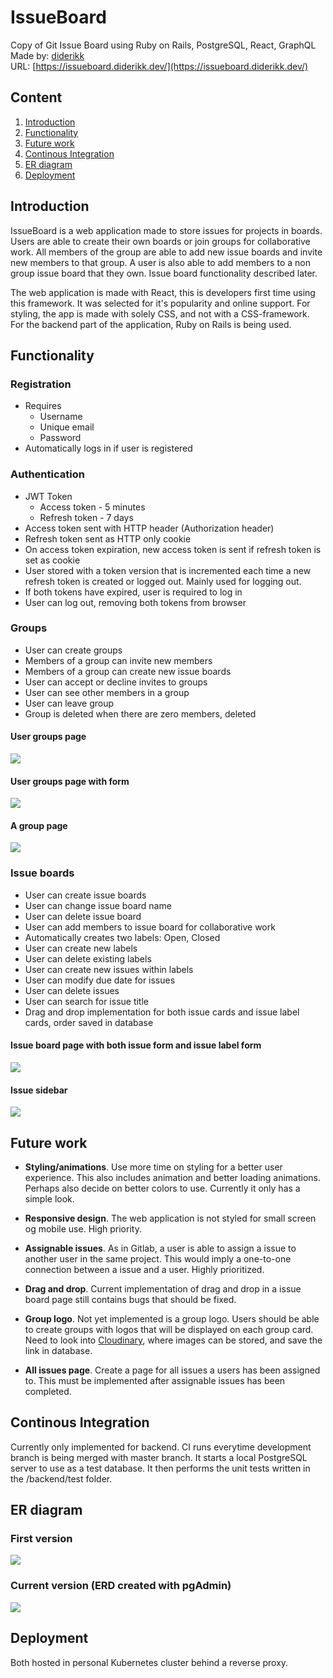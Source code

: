 # IssueBoard
Copy of Git Issue Board using Ruby on Rails, PostgreSQL, React, GraphQL  
Made by: [diderikk](https://github.com/diderikk)  
URL: [https://issueboard.diderikk.dev/](https://issueboard.diderikk.dev/)

## Content
1. [Introduction](#introduction)
2. [Functionality](#functionality)
3. [Future work](#future-work)
4. [Continous Integration](#continous-integration)
5. [ER diagram](#er-diagram)
6. [Deployment](#deployment)

## Introduction
IssueBoard is a web application made to store issues for projects in boards. Users are able to create their own boards or join groups for collaborative work. All members of the group are able to add new issue boards and invite new members to that group. A user is also able to add members to a non group issue board that they own. Issue board functionality described later.

The web application is made with React, this is developers first time using this framework. It was selected for it's popularity and online support. For styling, the app is made with solely CSS, and not with a CSS-framework. For the backend part of the application, Ruby on Rails is being used.

## Functionality

### Registration
* Requires
	* Username 
	* Unique email
	* Password
*  Automatically logs in if user is registered

### Authentication
* JWT Token
	* Access token - 5 minutes
	* Refresh token - 7 days
* Access token sent with HTTP header (Authorization header)
* Refresh token sent as HTTP only cookie
* On access token expiration, new access token is sent if refresh token is set as cookie
* User stored with a token version that is incremented each time a new refresh token is created or logged out. Mainly used for logging out.
* If both tokens have expired, user is required to log in
* User can log out, removing both tokens from browser

### Groups
* User can create groups
* Members of a group can invite new members
* Members of a group can create new issue boards
* User can accept or decline invites to groups
* User can see other members in a group
* User can leave group
* Group is deleted when there are zero members, deleted   
#### User groups page
![](./assets/Groups.png)
#### User groups page with form
![](./assets/GroupsForm.png)
#### A group page
![](./assets/Group.png)

### Issue boards
* User can create issue boards
* User can change issue board name
* User can delete issue board
* User can add members to issue board for collaborative work
* Automatically creates two labels: Open, Closed
* User can create new labels
* User can delete existing labels
* User can create new issues within labels
* User can modify due date for issues
* User can delete issues
* User can search for issue title
* Drag and drop implementation for both issue cards and issue label cards, order saved in database

#### Issue board page with both issue form and issue label form
![](./assets/IssueBoard.png)

#### Issue sidebar
![](./assets/Sidebar.png)

## Future work
* **Styling/animations**. Use more time on styling for a better user experience. This also includes animation and better loading animations. Perhaps also decide on better colors to use. Currently it only has a simple look. 
* **Responsive design**. The web application is not styled for small screen og mobile use. High priority.

* **Assignable issues**. As in Gitlab, a user is able to assign a issue to another user in the same project. This would imply a one-to-one connection between a issue and a user. Highly prioritized.

* **Drag and drop**. Current implementation of drag and drop in a issue board page still contains bugs that should be fixed.

* **Group logo**. Not yet implemented is a group logo. Users should be able to create groups with logos that will be displayed on each group card. Need to look into [Cloudinary](https://cloudinary.com/), where images can be stored, and save the link in database.

* **All issues page**. Create a page for all issues a users has been assigned to. This must be implemented after assignable issues has been completed.

## Continous Integration
Currently only implemented for backend. CI runs everytime development branch is being merged with master branch. It starts a local PostgreSQL server to use as a test database. It then performs the unit tests written in the /backend/test folder.


## ER diagram
### First version
![](./assets/ER-diagram1.png)
### Current version (ERD created with pgAdmin)
![](./assets/ERD.png)


## Deployment
Both hosted in personal Kubernetes cluster behind a reverse proxy.
